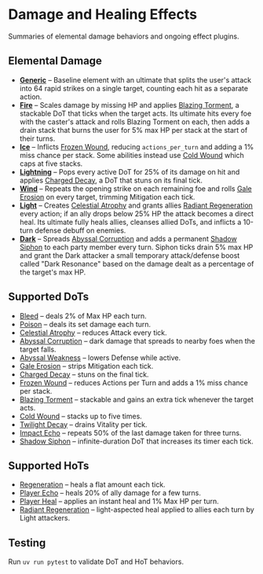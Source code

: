 # Damage and Healing Effects

Summaries of elemental damage behaviors and ongoing effect plugins.

## Elemental Damage

- **[Generic](../../backend/plugins/damage_types/generic.py)** – Baseline element with an ultimate that splits the user's attack into 64 rapid strikes on a single target, counting each hit as a separate action.
- **[Fire](../../backend/plugins/damage_types/fire.py)** – Scales damage by missing HP and applies [Blazing Torment](../../backend/plugins/dots/blazing_torment.py), a stackable DoT that ticks when the target acts. Its ultimate hits every foe with the caster's attack and rolls Blazing Torment on each, then adds a drain stack that burns the user for 5% max HP per stack at the start of their turns.
- **[Ice](../../backend/plugins/damage_types/ice.py)** – Inflicts [Frozen Wound](../../backend/plugins/dots/frozen_wound.py), reducing `actions_per_turn` and adding a 1% miss chance per stack. Some abilities instead use [Cold Wound](../../backend/plugins/dots/cold_wound.py) which caps at five stacks.
- **[Lightning](../../backend/plugins/damage_types/lightning.py)** – Pops every active DoT for 25% of its damage on hit and applies [Charged Decay](../../backend/plugins/dots/charged_decay.py), a DoT that stuns on its final tick.
- **[Wind](../../backend/plugins/damage_types/wind.py)** – Repeats the opening strike on each remaining foe and rolls [Gale Erosion](../../backend/plugins/dots/gale_erosion.py) on every target, trimming Mitigation each tick.
- **[Light](../../backend/plugins/damage_types/light.py)** – Creates [Celestial Atrophy](../../backend/plugins/dots/celestial_atrophy.py) and grants allies [Radiant Regeneration](../../backend/plugins/hots/radiant_regeneration.py) every action; if an ally drops below 25% HP the attack becomes a direct heal. Its ultimate fully heals allies, cleanses allied DoTs, and inflicts a 10-turn defense debuff on enemies.
- **[Dark](../../backend/plugins/damage_types/dark.py)** – Spreads [Abyssal Corruption](../../backend/plugins/dots/abyssal_corruption.py) and adds a permanent [Shadow Siphon](../../backend/plugins/dots/shadow_siphon.py) to each party member every turn. Siphon ticks drain 5% max HP and grant the Dark attacker a small temporary attack/defense boost called "Dark Resonance" based on the damage dealt as a percentage of the target's max HP.

## Supported DoTs

- [Bleed](../../backend/plugins/dots/bleed.py) – deals 2% of Max HP each turn.
- [Poison](../../backend/plugins/dots/poison.py) – deals its set damage each turn.
- [Celestial Atrophy](../../backend/plugins/dots/celestial_atrophy.py) – reduces Attack every tick.
- [Abyssal Corruption](../../backend/plugins/dots/abyssal_corruption.py) – dark damage that spreads to nearby foes when the target falls.
- [Abyssal Weakness](../../backend/plugins/dots/abyssal_weakness.py) – lowers Defense while active.
- [Gale Erosion](../../backend/plugins/dots/gale_erosion.py) – strips Mitigation each tick.
- [Charged Decay](../../backend/plugins/dots/charged_decay.py) – stuns on the final tick.
- [Frozen Wound](../../backend/plugins/dots/frozen_wound.py) – reduces Actions per Turn and adds a 1% miss chance per stack.
- [Blazing Torment](../../backend/plugins/dots/blazing_torment.py) – stackable and gains an extra tick whenever the target acts.
- [Cold Wound](../../backend/plugins/dots/cold_wound.py) – stacks up to five times.
- [Twilight Decay](../../backend/plugins/dots/twilight_decay.py) – drains Vitality per tick.
- [Impact Echo](../../backend/plugins/dots/impact_echo.py) – repeats 50% of the last damage taken for three turns.
- [Shadow Siphon](../../backend/plugins/dots/shadow_siphon.py) – infinite-duration DoT that increases its timer each tick.

## Supported HoTs

- [Regeneration](../../backend/plugins/hots/regeneration.py) – heals a flat amount each tick.
- [Player Echo](../../backend/plugins/hots/player_echo.py) – heals 20% of ally damage for a few turns.
- [Player Heal](../../backend/plugins/hots/player_heal.py) – applies an instant heal and 1% Max HP per turn.
- [Radiant Regeneration](../../backend/plugins/hots/radiant_regeneration.py) – light-aspected heal applied to allies each turn by Light attackers.

## Testing

Run `uv run pytest` to validate DoT and HoT behaviors.
